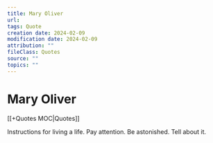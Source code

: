 ```yaml
---
title: Mary Oliver
url: 
tags: Quote
creation date: 2024-02-09
modification date: 2024-02-09
attribution: ""
fileClass: Quotes
source: ""
topics: ""
---
```


# Mary Oliver

[[+Quotes MOC|Quotes]]

Instructions for living a life. Pay attention. Be astonished. Tell about it.
